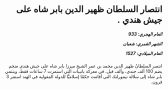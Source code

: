 <h1 dir="rtl">انتصار السلطان ظهير الدين بابر شاه على جيش هندي .</h1>

<h5 dir="rtl">العام الهجري:  933

الشهر القمري: شعبان

العام الميلادي: 1527</h5>

<p dir="rtl">انتصر السلطانُ ظهير الدين محمد بن عمر الشيخ ميرزا بابر شاه على جيش هندي ضخم يضم 100 ألف جندي، وألف فيل، في معركة بانيبات التي استمرت 7 ساعات فقط، وينتمي بابر شاه إلى سلالة تيمورلنك التي أقامت حكمًا إسلاميًّا للدولة المغولية في الهند استمر 3 قرون.</p></br>
